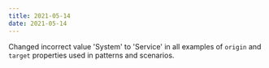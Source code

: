 ```yaml
---
title: 2021-05-14
date: 2021-05-14
---
```


Changed incorrect value 'System' to 'Service' in all examples of `origin` and `target` properties used in patterns and scenarios.